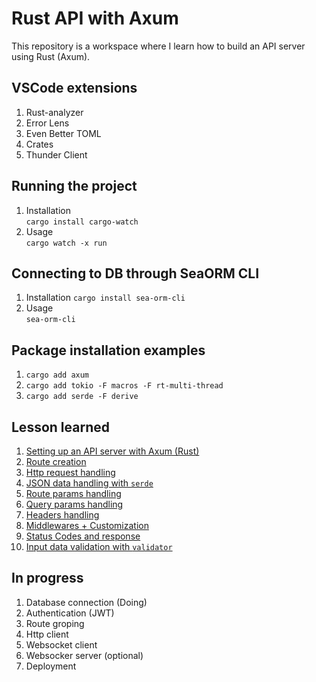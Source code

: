 # Rust API with Axum
This repository is a workspace where I learn how to build an API server using Rust (Axum).

## VSCode extensions
1. Rust-analyzer
2. Error Lens
3. Even Better TOML
4. Crates
5. Thunder Client

## Running the project
1. Installation <br/>
`cargo install cargo-watch`
2. Usage <br/>
`cargo watch -x run`

## Connecting to DB through SeaORM CLI
1. Installation
`cargo install sea-orm-cli`
2. Usage <br/>
`sea-orm-cli `

## Package installation examples
1. `cargo add axum`
2. `cargo add tokio -F macros -F rt-multi-thread`
3. `cargo add serde -F derive`

## Lesson learned
1. <a href="./src/lib.rs">Setting up an API server with Axum (Rust)</a>
2. <a href="./src/routes/mod.rs">Route creation</a>
3. <a href="./src/routes/mod.rs">Http request handling</a>
4. <a href="src/routes/mirror_json.rs">JSON data handling with `serde`</a>
5. <a href="src/routes/path_variables.rs">Route params handling</a>
6. <a href="src/routes/query_params.rs">Query params handling</a>
7. <a href="src/routes/mirror_custom_headers.rs">Headers handling</a>
8. <a href="src/routes/middleware_data.rs">Middlewares + Customization</a>
9. <a href="src/routes/return_201.rs">Status Codes and response</a>
10. <a href="src/routes/custom_json_extractor.rs"> Input data validation with `validator`</a>

## In progress
1. Database connection (Doing)
2. Authentication (JWT)
3. Route groping
4. Http client
5. Websocket client
6. Websocker server (optional)
7. Deployment